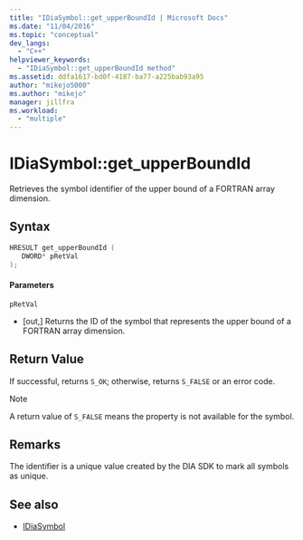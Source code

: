 ```yaml
---
title: "IDiaSymbol::get_upperBoundId | Microsoft Docs"
ms.date: "11/04/2016"
ms.topic: "conceptual"
dev_langs:
  - "C++"
helpviewer_keywords:
  - "IDiaSymbol::get_upperBoundId method"
ms.assetid: ddfa1617-bd0f-4187-ba77-a225bab93a95
author: "mikejo5000"
ms.author: "mikejo"
manager: jillfra
ms.workload:
  - "multiple"
---
```

# IDiaSymbol::get_upperBoundId
Retrieves the symbol identifier of the upper bound of a FORTRAN array dimension.

## Syntax

```C++
HRESULT get_upperBoundId ( 
   DWORD* pRetVal
);
```

#### Parameters
 `pRetVal`
- [out,] Returns the ID of the symbol that represents the upper bound of a FORTRAN array dimension.

## Return Value
 If successful, returns `S_OK`; otherwise, returns `S_FALSE` or an error code.

> [!NOTE]
> A return value of `S_FALSE` means the property is not available for the symbol.

## Remarks
 The identifier is a unique value created by the DIA SDK to mark all symbols as unique.

## See also
- [IDiaSymbol](../../debugger/debug-interface-access/idiasymbol.md)